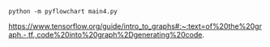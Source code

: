  ```python -m pyflowchart main4.py```

https://www.tensorflow.org/guide/intro_to_graphs#:~:text=of%20the%20graph.-,tf.,code%20into%20graph%2Dgenerating%20code. 
